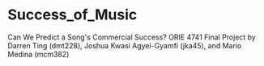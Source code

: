 # Success_of_Music
Can We Predict a Song's Commercial Success?
ORIE 4741 Final Project
by Darren Ting (dmt228), Joshua Kwasi Agyei-Gyamfi (jka45), and Mario Medina (mcm382)
